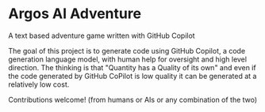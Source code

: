 # Argos AI Adventure
A text based adventure game written with GitHub Copilot

The goal of this project is to generate code using GitHub Copilot, a code generation language model, with human help for oversight and high level direction. The thinking is that "Quantity has a Quality of its own" and even if the code generated by GitHub CoPilot is low quality it can be generated at a relatively low cost.

Contributions welcome! (from humans or AIs or any combination of the two)
